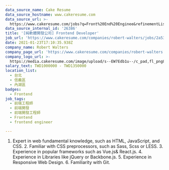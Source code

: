 ```yaml
---
data_source_name: Cake Resume
data_source_hostname: www.cakeresume.com
data_source_url: >-
  https://www.cakeresume.com/jobs?q=Front%20End%20Enginee&refinementList%5Blang_name%5D%5B0%5D=English&refinementList%5Bsalary_type%5D=per_year&range%5Bsalary_range%5D%5Bmin%5D=1000000
data_source_internal_id: '26386'
title: '[純軟體開發公司] Frontend Developer'
job_url: 'https://www.cakeresume.com/companies/robert-walters/jobs/2a53ef'
date: 2021-01-23T17:10:35.938Z
company_name: Robert Walters
company_page_url: 'https://www.cakeresume.com/companies/robert-walters'
company_logo_url: >-
  https://media.cakeresume.com/image/upload/s--EW7Edb1u--/c_pad,fl_png8,h_200,w_200/v1600053194/xc6aglyvacjd8nwbof70.png
salary_text: TWD1000000 - TWD1350000
location_list:
  - 台北
  - 信義區
  - 內湖區
badges:
  - Frontend
job_tags:
  - 前端工程師
  - 前端開發
  - 前端開發工程師
  - Frontend
  - frontend engineer

---
```


1. Expert in web fundamental knowledge, such as HTML, JavaScript, and CSS. 2. Familiar with CSS preprocessors, such as Sass, Scss or LESS. 3. Experience in popular frameworks such as Vue.js& React.js. 4. Experience in Libraries like jQuery or Backbone.js. 5. Experience in Responsive Web Design. 6. Familiarity with Git.